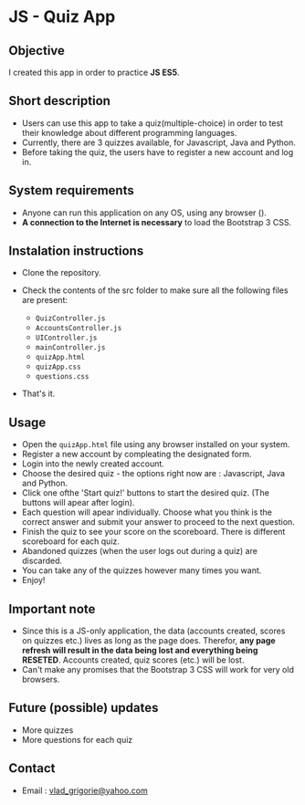 # JS - Quiz App

## Objective

I created this app in order to practice **JS ES5**.

## Short description

- Users can use this app to take a quiz(multiple-choice) in order to test their knowledge about different programming languages.
- Currently, there are 3 quizzes available, for Javascript, Java and Python.
- Before taking the quiz, the users have to register a new account and log in.

## System requirements

- Anyone can run this application on any OS, using any browser ().
- **A connection to the Internet is necessary** to load the Bootstrap 3 CSS.

## Instalation instructions

- Clone the repository.
- Check the contents of the src folder to make sure all the following files are present: 
    - `QuizController.js`
    - `AccountsController.js`
    - `UIController.js`
    - `mainController.js`
    - `quizApp.html`
    - `quizApp.css`
    - `questions.css` 

- That's it.
  
## Usage

- Open the `quizApp.html` file using any browser installed on your system.
- Register a new account by compleating the designated form.
- Login into the newly created account.
- Choose the desired quiz - the options right now are : Javascript, Java and Python.
- Click one ofthe 'Start quiz!' buttons to start the desired quiz. (The buttons will apear after login).
- Each question will apear individually. Choose what you think is the correct answer and submit your answer to proceed to the next question.
- Finish the quiz to see your score on the scoreboard. There is different scoreboard for each quiz.
- Abandoned quizzes (when the user logs out during a quiz) are discarded.
- You can take any of the quizzes however many times you want.
- Enjoy!

## Important note

- Since this is a JS-only application, the data (accounts created, scores on quizzes etc.) lives as long as the page does. Therefor, **any page refresh will result in the data being lost and everything being RESETED**. Accounts created, quiz scores (etc.) will be lost.
- Can't make any promises that the Bootstrap 3 CSS will work for very old browsers.

## Future (possible) updates

- More quizzes
- More questions for each quiz

## Contact

- Email : vlad_grigorie@yahoo.com
